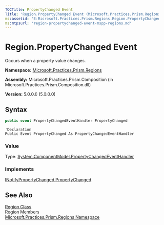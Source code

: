 ```yaml
---
TOCTitle: PropertyChanged Event
Title: 'Region.PropertyChanged Event (Microsoft.Practices.Prism.Regions)'
ms:assetid: 'E:Microsoft.Practices.Prism.Regions.Region.PropertyChanged'
ms:mtpsurl: 'region-propertychanged-event-mspp-regions.md'
---
```



# Region.PropertyChanged Event

Occurs when a property value changes.

**Namespace:** [Microsoft.Practices.Prism.Regions](/patterns-practices/reference/mspp-regions-namespace)

**Assembly:** Microsoft.Practices.Prism.Composition (in Microsoft.Practices.Prism.Composition.dll)

**Version:** 5.0.0.0 (5.0.0.0)

## Syntax

```C#
public event PropertyChangedEventHandler PropertyChanged
```

```VB
'Declaration
Public Event PropertyChanged As PropertyChangedEventHandler
```

### Value

Type: [System.ComponentModel.PropertyChangedEventHandler](http://msdn.microsoft.com/en-us/library/hyza7z75)
### Implements

[INotifyPropertyChanged.PropertyChanged](http://msdn.microsoft.com/en-us/library/ms133023)

## See Also

[Region Class](/patterns-practices/reference/region-class-mspp-regions)<br/>
[Region Members](/patterns-practices/reference/region-members-mspp-regions)<br/>
[Microsoft.Practices.Prism.Regions Namespace](/patterns-practices/reference/mspp-regions-namespace)<br/>